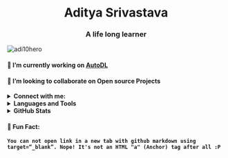 <h1 align="center">Aditya Srivastava</h1>
<h3 align="center">A life long learner</h3>

<p align="left"> <img   src="https://komarev.com/ghpvc/?username=adi10hero" alt="adi10hero" /> </p>

#### 🔭 I’m currently working on [AutoDL](http://github.com/auto-DL/)

#### 👯 I’m looking to collaborate on **Open source Projects**


<details>
<summary> <strong>Connect with me:</strong> </summary>
<a href="https://twitter.com/adityas082512" target="blank" align="center"><img   align="center" src="https://cdn.jsdelivr.net/npm/simple-icons@3.0.1/icons/twitter.svg" alt="adityas082512" height="30" width="40" /></a>
<a href="https://linkedin.com/in/adi10hero" target="blank" align="center"><img   align="center" src="https://cdn.jsdelivr.net/npm/simple-icons@3.0.1/icons/linkedin.svg" alt="adi10hero" height="30" width="40" /></a>
<a href="https://kaggle.com/adi10hero" target="blank" align="center"><img   align="center" src="https://cdn.jsdelivr.net/npm/simple-icons@3.0.1/icons/kaggle.svg" alt="adi10hero" height="30" width="40" /></a>
</details>


<details>
<summary> <strong> Languages and Tools </strong> </summary>
<p align="left">
    <a href="https://aws.amazon.com" target="_blank">
        <img   src="https://devicons.github.io/devicon/devicon.git/icons/amazonwebservices/amazonwebservices-original-wordmark.svg" alt="aws" width="40" height="40"/>
    </a>
    <a href="https://azure.microsoft.com/en-in/" target="_blank">
        <img   src="https://www.vectorlogo.zone/logos/microsoft_azure/microsoft_azure-icon.svg" alt="azure" width="40" height="40"/>
    </a>
    <a href="https://www.gnu.org/software/bash/" target="_blank">
        <img   src="https://www.vectorlogo.zone/logos/gnu_bash/gnu_bash-icon.svg" alt="bash" width="40" height="40"/>
    </a>
    <a href="https://www.cprogramming.com/" target="_blank">
        <img   src="https://devicons.github.io/devicon/devicon.git/icons/c/c-original.svg" alt="c" width="40" height="40"/>
    </a>
    <a href="https://www.w3schools.com/cpp/" target="_blank">
        <img   src="https://devicons.github.io/devicon/devicon.git/icons/cplusplus/cplusplus-original.svg" alt="cplusplus" width="40" height="40"/>
    </a>
    <a href="https://www.w3schools.com/css/" target="_blank">
        <img   src="https://devicons.github.io/devicon/devicon.git/icons/css3/css3-original-wordmark.svg" alt="css3" width="40" height="40"/>
    </a>
    <a href="https://dart.dev" target="_blank">
        <img   src="https://www.vectorlogo.zone/logos/dartlang/dartlang-icon.svg" alt="dart" width="40" height="40"/>
    </a>
    <a href="https://www.djangoproject.com/" target="_blank">
        <img   src="https://devicons.github.io/devicon/devicon.git/icons/django/django-original.svg" alt="django" width="40" height="40"/>
    </a>
    <a href="https://www.docker.com/" target="_blank">
        <img   src="https://devicons.github.io/devicon/devicon.git/icons/docker/docker-original-wordmark.svg" alt="docker" width="40" height="40"/>
    </a>
    <a href="" target="_blank">
        <img   src="https://www.vectorlogo.zone/logos/pocoo_flask/pocoo_flask-icon.svg" alt="flask" width="40" height="40"/>
    </a>
    <a href="https://flutter.dev" target="_blank">
        <img   src="https://www.vectorlogo.zone/logos/flutterio/flutterio-icon.svg" alt="flutter" width="40" height="40"/>
    </a>
    <a href="https://cloud.google.com" target="_blank">
        <img   src="https://www.vectorlogo.zone/logos/google_cloud/google_cloud-icon.svg" alt="gcp" width="40" height="40"/>
    </a>
    <a href="https://git-scm.com/" target="_blank">
        <img   src="https://www.vectorlogo.zone/logos/git-scm/git-scm-icon.svg" alt="git" width="40" height="40"/>
    </a>
    <a href="https://golang.org" target="_blank">
        <img   src="https://devicons.github.io/devicon/devicon.git/icons/go/go-original.svg" alt="go" width="40" height="40"/>
    </a>
    <a href="https://www.w3.org/html/" target="_blank">
        <img   src="https://devicons.github.io/devicon/devicon.git/icons/html5/html5-original-wordmark.svg" alt="html5" width="40" height="40"/>
    </a>
    <a href="https://www.java.com" target="_blank">
        <img   src="https://devicons.github.io/devicon/devicon.git/icons/java/java-original-wordmark.svg" alt="java" width="40" height="40"/>
    </a>
    <a href="https://developer.mozilla.org/en-US/docs/Web/JavaScript" target="_blank">
        <img   src="https://devicons.github.io/devicon/devicon.git/icons/javascript/javascript-original.svg" alt="javascript" width="40" height="40"/>
    </a>
    <a href="https://kubernetes.io" target="_blank">
        <img   src="https://www.vectorlogo.zone/logos/kubernetes/kubernetes-icon.svg" alt="kubernetes" width="40" height="40"/>
    </a>
    <a href="https://www.linux.org/" target="_blank">
        <img   src="https://devicons.github.io/devicon/devicon.git/icons/linux/linux-original.svg" alt="linux" width="40" height="40"/>
    </a>
    <a href="https://materializecss.com/" target="_blank">
        <img   src="https://raw.githubusercontent.com/prplx/svg-logos/5585531d45d294869c4eaab4d7cf2e9c167710a9/svg/materialize.svg" alt="materialize" width="40" height="40"/>
    </a>
    <a href="https://www.mongodb.com/" target="_blank">
        <img   src="https://devicons.github.io/devicon/devicon.git/icons/mongodb/mongodb-original-wordmark.svg" alt="mongodb" width="40" height="40"/>
    </a>
    <a href="https://www.mysql.com/" target="_blank">
        <img   src="https://devicons.github.io/devicon/devicon.git/icons/mysql/mysql-original-wordmark.svg" alt="mysql" width="40" height="40"/>
    </a>
    <a href="https://www.nginx.com" target="_blank">
        <img   src="https://devicons.github.io/devicon/devicon.git/icons/nginx/nginx-original.svg" alt="nginx" width="40" height="40"/>
    </a>
    <a href="https://nodejs.org" target="_blank">
        <img   src="https://devicons.github.io/devicon/devicon.git/icons/nodejs/nodejs-original-wordmark.svg" alt="nodejs" width="40" height="40"/>
    </a>
    <a href="https://www.postgresql.org" target="_blank">
        <img   src="https://devicons.github.io/devicon/devicon.git/icons/postgresql/postgresql-original-wordmark.svg" alt="postgresql" width="40" height="40"/>
    </a>
    <a href="https://www.python.org" target="_blank">
        <img   src="https://devicons.github.io/devicon/devicon.git/icons/python/python-original.svg" alt="python" width="40" height="40"/>
    </a>
    <a href="https://pytorch.org/" target="_blank">
        <img   src="https://www.vectorlogo.zone/logos/pytorch/pytorch-icon.svg" alt="pytorch" width="40" height="40"/>
    </a>
    <a href="https://www.rabbitmq.com" target="_blank">
        <img   src="https://www.vectorlogo.zone/logos/rabbitmq/rabbitmq-icon.svg" alt="rabbitMQ" width="40" height="40"/>
    </a>
    <a href="https://reactjs.org/" target="_blank">
        <img   src="https://devicons.github.io/devicon/devicon.git/icons/react/react-original-wordmark.svg" alt="react" width="40" height="40"/>
    </a>
    <a href="https://redis.io" target="_blank">
        <img   src="https://devicons.github.io/devicon/devicon.git/icons/redis/redis-original-wordmark.svg" alt="redis" width="40" height="40"/>
    </a>
    <a href="" target="_blank">
        <img   src="https://upload.wikimedia.org/wikipedia/commons/0/05/Scikit_learn_logo_small.svg" alt="scikit_learn" width="40" height="40"/>
    </a>
    <a href="https://www.tensorflow.org" target="_blank">
        <img   src="https://www.vectorlogo.zone/logos/tensorflow/tensorflow-icon.svg" alt="tensorflow" width="40" height="40"/>
    </a>
</p>
</details>

<details>
<summary> <strong> GitHub Stats </strong> </summary>
<p width=100% ><img align="left" src="https://github-readme-stats.vercel.app/api/top-langs/?username=adi10hero&layout=compact&theme=algolia&count_private=true&exclude_repo=linux" alt="adi10hero" /></p>


<p width=100% style="display: block;">&nbsp;<img align="center" src="https://github-readme-stats.vercel.app/api?username=adi10hero&show_icons=true&theme=algolia&count_private=true" alt="adi10hero" /></p>
</details>


#### 👻 **Fun Fact:**
 
   **```You can not open link in a new tab with github markdown using target=“_blank”. Nope! It's not an HTML "a" (Anchor) tag after all :P```**
  

